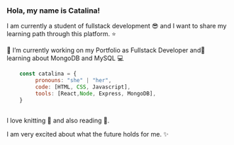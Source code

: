 <!--
**CatalinaFonsecaSilva/CatalinaFonsecaSilva** is a ✨ _special_ ✨ repository because its `README.md` (this file) appears on your GitHub profile.-->

### Hola, my name is Catalina!

I am currently a student of fullstack development 😎 and I want to share my learning path through this platform. ⭐


 🔭 I’m currently working on my Portfolio as Fullstack Developer and🌱 learning about MongoDB and MySQL 💻

```js	
	const catalina = {  
	     pronouns: "she" | "her",
	     code: [HTML, CSS, Javascript],
 	     tools: [React,Node, Express, MongoDB],
	}
	
```
	

I love knitting 🧶 and also reading 👀.

I am very excited about what the future holds for me. ✨
